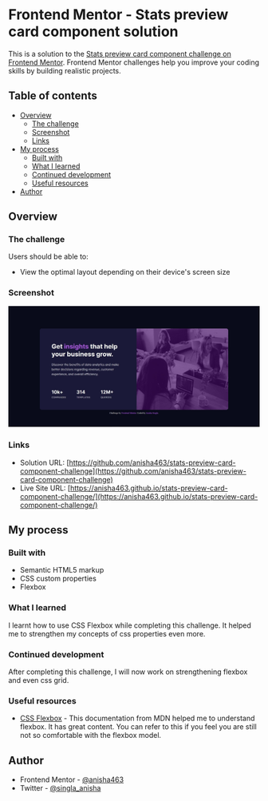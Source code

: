 # Frontend Mentor - Stats preview card component solution

This is a solution to the [Stats preview card component challenge on Frontend Mentor](https://www.frontendmentor.io/challenges/stats-preview-card-component-8JqbgoU62). Frontend Mentor challenges help you improve your coding skills by building realistic projects. 

## Table of contents

- [Overview](#overview)
  - [The challenge](#the-challenge)
  - [Screenshot](#screenshot)
  - [Links](#links)
- [My process](#my-process)
  - [Built with](#built-with)
  - [What I learned](#what-i-learned)
  - [Continued development](#continued-development)
  - [Useful resources](#useful-resources)
- [Author](#author)

## Overview

### The challenge

Users should be able to:

- View the optimal layout depending on their device's screen size

### Screenshot

![Screenshot of my solution](./images/Screenshot.jpg)

### Links

- Solution URL: [https://github.com/anisha463/stats-preview-card-component-challenge](https://github.com/anisha463/stats-preview-card-component-challenge)
- Live Site URL: [https://anisha463.github.io/stats-preview-card-component-challenge/](https://anisha463.github.io/stats-preview-card-component-challenge/)

## My process

### Built with

- Semantic HTML5 markup
- CSS custom properties
- Flexbox

### What I learned

I learnt how to use CSS Flexbox while completing this challenge. It helped me to strengthen my concepts of css properties even more.

### Continued development

After completing this challenge, I will now work on strengthening flexbox and even css grid.

### Useful resources

- [CSS Flexbox](https://developer.mozilla.org/en-US/docs/Learn/CSS/CSS_layout/Flexbox) - This documentation from MDN helped me to understand flexbox. It has great content. You can refer to this if you feel you are still not so comfortable with the flexbox model.

## Author

- Frontend Mentor - [@anisha463](https://www.frontendmentor.io/profile/anisha463)
- Twitter - [@singla_anisha](https://www.twitter.com/singla_anisha)

